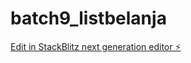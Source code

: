 # batch9_listbelanja

[Edit in StackBlitz next generation editor ⚡️](https://stackblitz.com/~/github.com/AkmalSopandi1/batch9_listbelanja)